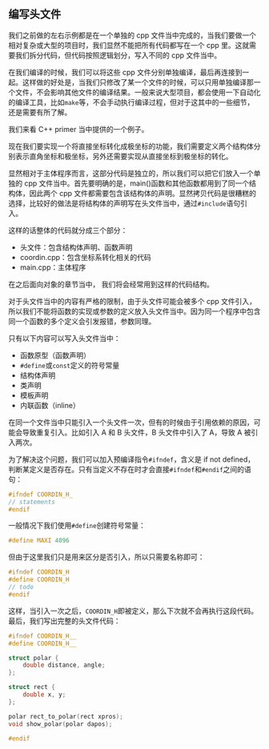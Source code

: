 ## 编写头文件

我们之前做的左右示例都是在一个单独的 cpp 文件当中完成的，当我们要做一个相对复杂或大型的项目时，我们显然不能把所有代码都写在一个 cpp 里。这就需要我们拆分代码，但代码按照逻辑划分，写入不同的 cpp 文件当中。

在我们编译的时候，我们可以将这些 cpp 文件分别单独编译，最后再连接到一起。这样做的好处是，当我们只修改了某一个文件的时候，可以只用单独编译那一个文件，不会影响其他文件的编译结果。一般来说大型项目，都会使用一下自动化的编译工具，比如`make`等，不会手动执行编译过程，但对于这其中的一些细节，还是需要有所了解。

我们来看 C++ primer 当中提供的一个例子。

现在我们要实现一个将直接坐标转化成极坐标的功能，我们需要定义两个结构体分别表示直角坐标和极坐标，另外还需要实现从直接坐标到极坐标的转化。

显然相对于主体程序而言，这部分代码是独立的，所以我们可以把它们放入一个单独的 cpp 文件当中。首先要明确的是，main()函数和其他函数都用到了同一个结构体，因此两个 cpp 文件都需要包含该结构体的声明。显然拷贝代码是很糟糕的选择，比较好的做法是将结构体的声明写在头文件当中，通过`#include`语句引入。

这样的话整体的代码就分成三个部分：

- 头文件：包含结构体声明、函数声明
- coordin.cpp：包含坐标系转化相关的代码
- main.cpp：主体程序

在之后面向对象的章节当中， 我们将会经常用到这样的代码结构。

对于头文件当中的内容有严格的限制，由于头文件可能会被多个 cpp 文件引入，所以我们不能将函数的实现或参数的定义放入头文件当中。因为同一个程序中包含同一个函数的多个定义会引发报错，参数同理。

只有以下内容可以写入头文件当中：

- 函数原型（函数声明）
- `#define`或`const`定义的符号常量
- 结构体声明
- 类声明
- 模板声明
- 内联函数（inline）

在同一个文件当中只能引入一个头文件一次，但有的时候由于引用依赖的原因，可能会导致重复引入。比如引入 A 和 B 头文件，B 头文件中引入了 A，导致 A 被引入两次。

为了解决这个问题，我们可以加入预编译指令`#ifndef`，含义是 if not defined，判断某定义是否存在。只有当定义不存在时才会直接`#ifndef`和`#endif`之间的语句：

```C++
#ifndef COORDIN_H_
// statements
#endif
```

一般情况下我们使用`#define`创建符号常量：

```C++
#define MAXI 4096
```

但由于这里我们只是用来区分是否引入，所以只需要名称即可：

```C++
#ifndef COORDIN_H
#define COORDIN_H
// todo
#endif
```

这样，当引入一次之后，`COORDIN_H`即被定义，那么下次就不会再执行这段代码。最后，我们写出完整的头文件代码：

```C++
#ifndef COORDIN_H__
#define COORDIN_H__

struct polar {
    double distance, angle;
};

struct rect {
    double x, y;
};

polar rect_to_polar(rect xpros);
void show_polar(polar dapos);

#endif
```
